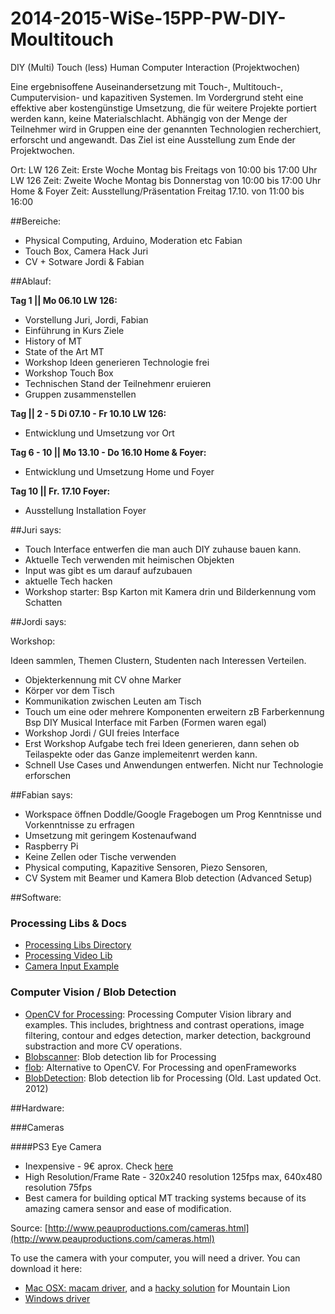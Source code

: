 2014-2015-WiSe-15PP-PW-DIY-Moultitouch
======================================

DIY (Multi) Touch (less) Human Computer Interaction (Projektwochen)  

Eine ergebnisoffene Auseinandersetzung mit Touch-, Multitouch-, Cumputervision- und kapazitiven Systemen. Im Vordergrund steht eine effektive aber kostengünstige Umsetzung, die für weitere Projekte portiert werden kann, keine Materialschlacht. Abhängig von der Menge der Teilnehmer wird in Gruppen eine der genannten Technologien recherchiert, erforscht und angewandt. Das Ziel ist eine Ausstellung zum Ende der Projektwochen.  

Ort: LW 126
Zeit: Erste Woche Montag bis Freitags von 10:00 bis 17:00 Uhr LW 126
Zeit: Zweite Woche Montag bis Donnerstag von 10:00 bis 17:00 Uhr Home & Foyer
Zeit: Ausstellung/Präsentation Freitag 17.10. von 11:00 bis 16:00  

##Bereiche:  

- Physical Computing, Arduino, Moderation etc Fabian
- Touch Box, Camera Hack Juri
- CV + Sotware Jordi & Fabian


##Ablauf:   

__Tag 1 || Mo 06.10 LW 126:__  

- Vorstellung Juri, Jordi, Fabian  
- Einführung in Kurs Ziele  
- History of MT  
- State of the Art MT  
- Workshop Ideen generieren Technologie frei  
- Workshop Touch Box  
- Technischen Stand der Teilnehmenr eruieren
- Gruppen zusammenstellen

__Tag || 2 - 5 Di 07.10 - Fr 10.10 LW 126:__  

- Entwicklung und Umsetzung vor Ort

__Tag 6 - 10 || Mo 13.10 - Do 16.10 Home & Foyer:__

- Entwicklung und Umsetzung Home und Foyer

__Tag 10 || Fr. 17.10 Foyer:__

- Ausstellung Installation Foyer  

##Juri says:   

- Touch Interface entwerfen die man auch DIY zuhause bauen kann.  
- Aktuelle Tech verwenden mit heimischen Objekten
- Input was gibt es um darauf aufzubauen
- aktuelle Tech hacken  
- Workshop starter: Bsp Karton mit Kamera drin und Bilderkennung vom Schatten   

##Jordi says:  

Workshop:  

Ideen sammlen, Themen Clustern, Studenten nach Interessen Verteilen.  

- Objekterkennung mit CV ohne Marker  
- Körper vor dem Tisch  
- Kommunikation zwischen Leuten am Tisch
- Touch um eine oder mehrere Komponenten erweitern zB Farberkennung Bsp DIY Musical Interface mit Farben (Formen waren egal)  
- Workshop Jordi / GUI freies Interface  
- Erst Workshop Aufgabe tech frei Ideen generieren, dann sehen ob Teilaspekte oder das Ganze implemeitenrt werden kann.
- Schnell Use Cases und Anwendungen entwerfen. Nicht nur Technologie erforschen


##Fabian says:   

- Workspace öffnen Doddle/Google Fragebogen um Prog Kenntnisse und Vorkenntnisse zu erfragen  
- Umsetzung mit geringem Kostenaufwand  
- Raspberry Pi
- Keine Zellen oder Tische verwenden  
- Physical computing, Kapazitive Sensoren, Piezo Sensoren,  
- CV System mit Beamer und Kamera Blob detection (Advanced Setup)


##Software:

### Processing Libs & Docs

- [Processing Libs Directory](http://processing.org/reference/libraries/)
- [Processing Video Lib](http://processing.org/reference/libraries/video/index.html)
- [Camera Input Example](http://www.processing.org/reference/libraries/video/Capture.html)

### Computer Vision / Blob Detection

- [OpenCV for Processing](https://github.com/atduskgreg/opencv-processing): Processing Computer Vision library and examples. This includes, brightness and contrast operations, image filtering, contour and edges detection, marker detection, background substraction and more CV operations.
- [Blobscanner](https://github.com/robdanet/blobscanner): Blob detection lib for Processing
- [flob](http://s373.net/code/flob/): Alternative to OpenCV. For Processing and openFrameworks
- [BlobDetection](http://www.v3ga.net/processing/BlobDetection/): Blob detection lib for Processing (Old. Last updated Oct. 2012)


##Hardware:

###Cameras

####PS3 Eye Camera
- Inexpensive - 9€ aprox. Check [here](http://www.amazon.de/dp/B000W3YQ1Y/ref=pe_386171_51767411_TE_M3T1_dp_1)
- High Resolution/Frame Rate - 320x240 resolution 125fps max, 640x480 resolution 75fps
- Best camera for building optical MT tracking systems because of its amazing camera sensor and ease of modification.

Source: [http://www.peauproductions.com/cameras.html](http://www.peauproductions.com/cameras.html)

To use the camera with your computer, you will need a driver. You can download it here:

- [Mac OSX: macam driver](http://webcam-osx.sourceforge.net/), and a [hacky solution](http://forum.processing.org/one/topic/ps3-eyecam-under-osx-10-8.html) for Mountain Lion
- [Windows driver](http://codelaboratories.com/products/eye/driver/)




